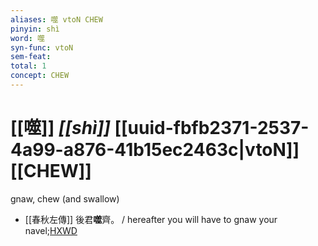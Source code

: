 ```yaml
---
aliases: 噬 vtoN CHEW
pinyin: shì
word: 噬
syn-func: vtoN
sem-feat: 
total: 1
concept: CHEW 
---
```

# [[噬]] *[[shì]]*  [[uuid-fbfb2371-2537-4a99-a876-41b15ec2463c|vtoN]] [[CHEW]]
gnaw, chew (and swallow)
 - [[春秋左傳]] 後君**噬**齊。 / hereafter you will have to gnaw your navel;[HXWD](https://hxwd.org/textview.html?location=KR1e0001_tls_003-64a.14)
